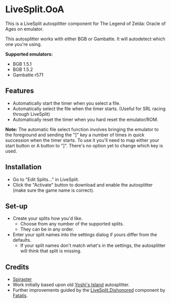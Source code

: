 # LiveSplit.OoA
This is a LiveSplit autosplitter component for The Legend of Zelda: Oracle of Ages on emulator.

This autosplitter works with either BGB or Gambatte. It will autodetect which one you're using.

**Supported emulators:**
- BGB 1.5.1
- BGB 1.5.2
- Gambatte r571

## Features
- Automatically start the timer when you select a file.
- Automatically select the file when the timer starts. (Useful for SRL racing through LiveSplit)
- Automatically reset the timer when you hard reset the emulator/ROM.

**Note:**
The automatic file select function involves bringing the emulator to the foreground and sending the "]" key a number of times in quick succession when the timer starts.
To use it you'll need to map either your start button or A button to "]". There's no option yet to change which key is used.

## Installation
- Go to "Edit Splits..." in LiveSplit.
- Click the "Activate" button to download and enable the autosplitter (make sure the game name is correct).

## Set-up
- Create your splits how you'd like.
  - Choose from any number of the supported splits.
  - They can be in any order.
- Enter your split names into the settings dialog if yours differ from the defaults.
  - If your split names don't match what's in the settings, the autosplitter will think that split is missing.

## Credits
- [Spiraster](http://twitch.tv/spiraster)
- Work initially based upon old [Yoshi's Island](https://github.com/LiveSplit/LiveSplit.YoshisIsland) autosplitter.
- Further improvements guided by the [LiveSplit.Dishonored](https://github.com/fatalis/LiveSplit.Dishonored) component by [Fatalis](http://twitch.tv/fatalis_).
